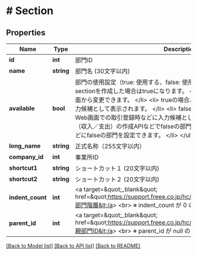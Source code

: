 # # Section

## Properties

Name | Type | Description | Notes
------------ | ------------- | ------------- | -------------
**id** | **int** | 部門ID |
**name** | **string** | 部門名 (30文字以内) |
**available** | **bool** | 部門の使用設定（true: 使用する、false: 使用しない） &lt;br&gt; &lt;ul&gt;   &lt;li&gt;     本APIでsectionを作成した場合はtrueになります。   &lt;/li&gt;   &lt;li&gt;     falseにする場合はWeb画面から変更できます。   &lt;/li&gt;   &lt;li&gt;     trueの場合、Web画面での取引登録時などに入力候補として表示されます。   &lt;/li&gt;   &lt;li&gt;     falseの場合、部門自体は削除せず、Web画面での取引登録時などに入力候補として表示されません。ただし取引（収入／支出）の作成APIなどでfalseの部門をパラメータに指定すれば、取引などにfalseの部門を設定できます。   &lt;/li&gt; &lt;/ul&gt; |
**long_name** | **string** | 正式名称（255文字以内） | [optional]
**company_id** | **int** | 事業所ID |
**shortcut1** | **string** | ショートカット１ (20文字以内) | [optional]
**shortcut2** | **string** | ショートカット２ (20文字以内) | [optional]
**indent_count** | **int** | &lt;a target&#x3D;\&quot;_blank\&quot; href&#x3D;\&quot;https://support.freee.co.jp/hc/ja/articles/209093566\&quot;&gt;部門階層&lt;/a&gt; &lt;br&gt; ※ indent_count が 0 のときは第一階層の親部門です。 | [optional]
**parent_id** | **int** | &lt;a target&#x3D;\&quot;_blank\&quot; href&#x3D;\&quot;https://support.freee.co.jp/hc/ja/articles/209093566\&quot;&gt;親部門ID&lt;/a&gt; &lt;br&gt; ※ parent_id が null のときは第一階層の親部門です。 | [optional]

[[Back to Model list]](../../README.md#models) [[Back to API list]](../../README.md#endpoints) [[Back to README]](../../README.md)
